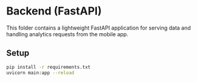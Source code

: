 # Backend (FastAPI)

This folder contains a lightweight FastAPI application for serving data and handling analytics requests from the mobile app.

## Setup

```bash
pip install -r requirements.txt
uvicorn main:app --reload
```
